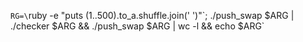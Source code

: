 `RG=\`ruby -e "puts (1..500).to_a.shuffle.join(' ')"\`; ./push_swap $ARG | ./checker $ARG && ./push_swap $ARG | wc -l && echo $ARG`

